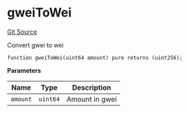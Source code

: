 # gweiToWei

[Git Source](https://github.com/lidofinance/community-staking-module/blob/d66a4396f737199bcc2932e5dd1066d022d333e0/src/CSVerifier.sol)

Convert gwei to wei

```solidity
function gweiToWei(uint64 amount) pure returns (uint256);
```

**Parameters**

| Name     | Type     | Description    |
| -------- | -------- | -------------- |
| `amount` | `uint64` | Amount in gwei |
